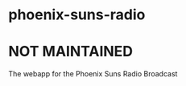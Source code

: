 # phoenix-suns-radio
<!--[![Build Status](https://travis-ci.org/steventhanna/phoenix-suns-radio.svg?branch=master)](https://travis-ci.org/steventhanna/phoenix-suns-radio)-->

# NOT MAINTAINED

The webapp for the Phoenix Suns Radio Broadcast
